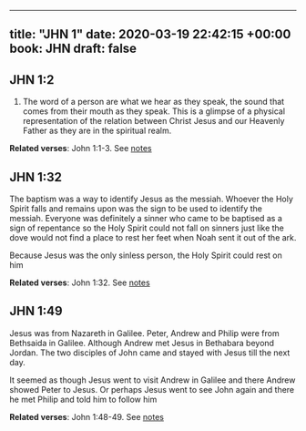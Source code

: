 
---
title: "JHN 1"
date: 2020-03-19 22:42:15 +00:00
book: JHN
draft: false
---

## JHN 1:2

1. The word of a person are what we hear as they speak, the sound that comes from their mouth as they speak. This is a glimpse of a physical representation of the relation between Christ Jesus and our Heavenly Father as they are in the spiritual realm.

**Related verses**: John 1:1-3. See [notes](https://my.bible.com/notes/3389012195245023262)


## JHN 1:32

The baptism was a way to identify Jesus as the messiah. Whoever the Holy Spirit falls and remains upon was the sign to be used to identify the messiah. 
Everyone was definitely a sinner who came to be baptised as a sign of repentance so the Holy Spirit could not fall on sinners just like the dove would not find a place to rest her feet when Noah sent it out of the ark.

Because Jesus was the only sinless person, the Holy Spirit could rest on him

**Related verses**: John 1:32. See [notes](https://my.bible.com/notes/3355982957567009540)


## JHN 1:49

Jesus was from Nazareth in Galilee. Peter, Andrew and Philip were from Bethsaida in Galilee. Although Andrew met Jesus in Bethabara beyond Jordan. The two disciples of John came and stayed with Jesus till the next day. 

It seemed as though Jesus went to visit Andrew in Galilee and there Andrew showed Peter to Jesus. Or perhaps Jesus went to see John again and there he met Philip and told him to follow him

**Related verses**: John 1:48-49. See [notes](https://my.bible.com/notes/2493492195995934968)

